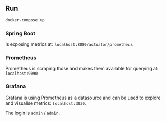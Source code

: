 ## Run

```sh
docker-compose up
```

### Spring Boot

Is exposing metrics at: `localhost:8080/actuator/prometheus`

### Prometheus

Prometheus is scraping those and makes them available for querying at: `localhost:9090`

### Grafana

Grafana is using Prometheus as a datasource and can be used to explore and visualise metrics: `localhost:3030`.

The login is `admin` / `admin`.
